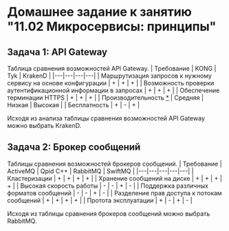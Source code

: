 # Домашнее задание к занятию "11.02 Микросервисы: принципы"

## Задача 1: API Gateway 

Таблица сравнения возможностей API Gateway.
| Требование | KONG  | Tyk | KrakenD |
|---|---|---|---|
| Маршрутизация запросов к нужному сервису на основе конфигурации | + | + | + | 
| Возможность проверки аутентификационной информации в запросах | + | + | + | 
| Обеспечение терминации HTTPS | + | + | + | 
| Производительность [*](https://www.krakend.io/docs/benchmarks/) | Средняя | Низкая | Высокая |
| Бесплатность | + | - | + |

Исходя из анализа таблицы сравнения возможностей API Gateway можно выбрать KrakenD.

## Задача 2: Брокер сообщений

Таблицы сравнения возможностей брокеров сообщений.
| Требование | ActiveMQ | Qpid C++ | RabbitMQ | SwiftMQ |
|---|---|---|---|---|
| Кластеризации |  + | + | + | + |
| Хранение сообщений на диске | + | + | + | + |
| Высокая скорость работы | - | - | + | - |
| Поддержка различных форматов сообщений | - | - | + | - |
| Разделение прав доступа к потокам сообщений | + | + | + | + |
| Протота эксплуатации | + | - | + | - |

Исходя из таблицы сравнения брокеров сообщений можно выбрать RabbitMQ.